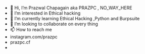 - 👋 Hi, I’m Prazwal Chapagain aka PRAZPC , NO_WAY_HERE
- 👀 I’m interested in Ethical hacking
- 🌱 I’m currently learning Ethical Hacking ,Python and Burpsuite 
- 💞️ I’m looking to collaborate on every thing
- 📫 How to reach me 
- instagram.com/prazpc
- prazpc.cf
- 


